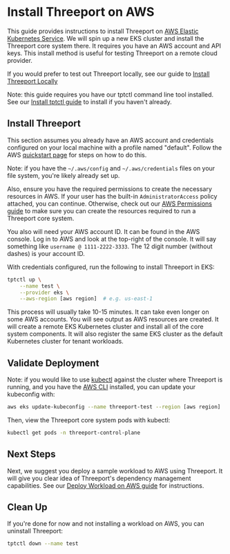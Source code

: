 # Install Threeport on AWS

This guide provides instructions to install Threeport on
[AWS Elastic Kubernetes Service](https://aws.amazon.com/eks/).  We will spin up
a new EKS cluster and install the Threeport core system there.  It requires you
have an AWS account and API keys.  This install method is useful for testing
Threeport on a remote cloud provider.

If you would prefer to test out Threeport locally, see our guide to [Install
Threeport Locally](install-threeport-local.md)

Note: this guide requires you have our tptctl command line tool installed.  See
our [Install tptctl guide](install-tptctl.md) to install if you haven't already.

## Install Threeport

This section assumes you already have an AWS account and credentials configured on
your local machine with a profile named "default".  Follow the AWS
[quickstart page](https://docs.aws.amazon.com/cli/latest/userguide/getting-started-quickstart.html)
for steps on how to do this.

Note: if you have the `~/.aws/config` and `~/.aws/credentials` files on your
file system, you're likely already set up.

Also, ensure you have the required permissions to create the necessary resources
in AWS.  If your user has the built-in `AdministratorAccess` policy attached, you can
continue.  Otherwise, check out our [AWS Permissions guide](../aws/aws-iam.md)
to make sure you can create the resources required to run a Threeport core system.

You also will need your AWS account ID.  It can be found in the AWS console.
Log in to AWS and look at the top-right of the console.  It will say something like
`username @ 1111-2222-3333`.  The 12 digit number (without dashes) is your account ID.

With credentials configured, run the following to install Threeport in EKS:

```bash
tptctl up \
    --name test \
    --provider eks \
    --aws-region [aws region]  # e.g. us-east-1
```

This process will usually take 10-15 minutes.  It can take even longer on some
AWS accounts.  You will see output as AWS resources are created. It will create a remote
EKS Kubernetes cluster and install all of the core system components.  It will also
register the same EKS cluster as the default Kubernetes cluster
for tenant workloads.

## Validate Deployment

Note: if you would like to use
[kubectl](https://kubernetes.io/docs/tasks/tools/#kubectl)
against the cluster where Threeport is
running, and you have the [AWS CLI](https://aws.amazon.com/cli/)
installed, you can update your kubeconfig
with:

```bash
aws eks update-kubeconfig --name threeport-test --region [aws region]
```

Then, view the Threeport core system pods with kubectl:

```bash
kubectl get pods -n threeport-control-plane
```

## Next Steps

Next, we suggest you deploy a sample workload to AWS using Threeport.  It will
give you clear idea of Threeport's dependency management capabilities.  See our
[Deploy Workload on AWS guide](../workloads/deploy-workload-aws.md) for instructions.

## Clean Up

If you're done for now and not installing a workload on AWS, you can
uninstall Threeport:

```bash
tptctl down --name test
```
